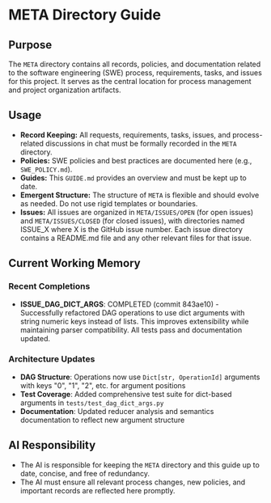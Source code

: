 # META Directory Guide

## Purpose

The `META` directory contains all records, policies, and documentation related to the software engineering (SWE) process, requirements, tasks, and issues for this project. It serves as the central location for process management and project organization artifacts.

## Usage

- **Record Keeping:** All requests, requirements, tasks, issues, and process-related discussions in chat must be formally recorded in the `META` directory.
- **Policies:** SWE policies and best practices are documented here (e.g., `SWE_POLICY.md`).
- **Guides:** This `GUIDE.md` provides an overview and must be kept up to date.
- **Emergent Structure:** The structure of `META` is flexible and should evolve as needed. Do not use rigid templates or boundaries.
- **Issues:** All issues are organized in `META/ISSUES/OPEN` (for open issues) and `META/ISSUES/CLOSED` (for closed issues), with directories named ISSUE_X where X is the GitHub issue number. Each issue directory contains a README.md file and any other relevant files for that issue.

## Current Working Memory

### Recent Completions

- **ISSUE_DAG_DICT_ARGS**: COMPLETED (commit 843ae10) - Successfully refactored DAG operations to use dict arguments with string numeric keys instead of lists. This improves extensibility while maintaining parser compatibility. All tests pass and documentation updated.

### Architecture Updates

- **DAG Structure**: Operations now use `Dict[str, OperationId]` arguments with keys "0", "1", "2", etc. for argument positions
- **Test Coverage**: Added comprehensive test suite for dict-based arguments in `tests/test_dag_dict_args.py`
- **Documentation**: Updated reducer analysis and semantics documentation to reflect new argument structure

## AI Responsibility

- The AI is responsible for keeping the `META` directory and this guide up to date, concise, and free of redundancy.
- The AI must ensure all relevant process changes, new policies, and important records are reflected here promptly.
